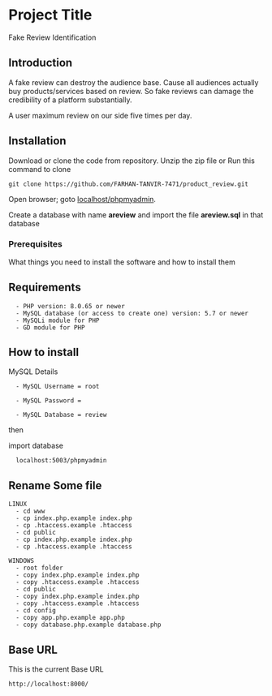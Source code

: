 
# Project Title

Fake Review Identification

## Introduction

A fake review can destroy the audience base. Cause all audiences actually buy products/services based on review. So fake reviews can damage the credibility of a platform substantially.

A user maximum review on our side five times per day. 

## Installation

Download or clone the code from repository.
Unzip the zip file or Run this command to clone

    git clone https://github.com/FARHAN-TANVIR-7471/product_review.git


Open browser; goto [localhost/phpmyadmin](http://localhost/phpmyadmin).

Create a database with name **areview** and import the file **areview.sql** in that database
### Prerequisites

What things you need to install the software and how to install them


## Requirements

      - PHP version: 8.0.65 or newer
      - MySQL database (or access to create one) version: 5.7 or newer
      - MySQLi module for PHP
      - GD module for PHP


## How to install        
 
MySQL Details

      - MySQL Username = root
    
      - MySQL Password = 
    
      - MySQL Database = review

then

import database

      localhost:5003/phpmyadmin    
    
    

## Rename Some file
    LINUX
      - cd www
      - cp index.php.example index.php
      - cp .htaccess.example .htaccess
      - cd public
      - cp index.php.example index.php
      - cp .htaccess.example .htaccess

    WINDOWS
      - root folder
      - copy index.php.example index.php
      - copy .htaccess.example .htaccess
      - cd public
      - copy index.php.example index.php
      - copy .htaccess.example .htaccess
      - cd config
      - copy app.php.example app.php
      - copy database.php.example database.php

## Base URL

This is the current Base URL

    http://localhost:8000/
    
